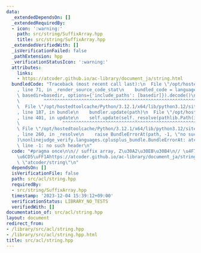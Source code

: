 ```yaml
---
data:
  _extendedDependsOn: []
  _extendedRequiredBy:
  - icon: ':warning:'
    path: src/string/SuffixArray.hpp
    title: src/string/SuffixArray.hpp
  _extendedVerifiedWith: []
  _isVerificationFailed: false
  _pathExtension: hpp
  _verificationStatusIcon: ':warning:'
  attributes:
    links:
    - https://atcoder.github.io/ac-library/document_ja/string.html
  bundledCode: "Traceback (most recent call last):\n  File \"/opt/hostedtoolcache/Python/3.12.1/x64/lib/python3.12/site-packages/onlinejudge_verify/documentation/build.py\"\
    , line 71, in _render_source_code_stat\n    bundled_code = language.bundle(stat.path,\
    \ basedir=basedir, options={'include_paths': [basedir]}).decode()\n          \
    \         ^^^^^^^^^^^^^^^^^^^^^^^^^^^^^^^^^^^^^^^^^^^^^^^^^^^^^^^^^^^^^^^^^^^^^^^^^^^^^^^^^\n\
    \  File \"/opt/hostedtoolcache/Python/3.12.1/x64/lib/python3.12/site-packages/onlinejudge_verify/languages/cplusplus.py\"\
    , line 187, in bundle\n    bundler.update(path)\n  File \"/opt/hostedtoolcache/Python/3.12.1/x64/lib/python3.12/site-packages/onlinejudge_verify/languages/cplusplus_bundle.py\"\
    , line 401, in update\n    self.update(self._resolve(pathlib.Path(included), included_from=path))\n\
    \                ^^^^^^^^^^^^^^^^^^^^^^^^^^^^^^^^^^^^^^^^^^^^^^^^^^^^^^^^^\n \
    \ File \"/opt/hostedtoolcache/Python/3.12.1/x64/lib/python3.12/site-packages/onlinejudge_verify/languages/cplusplus_bundle.py\"\
    , line 260, in _resolve\n    raise BundleErrorAt(path, -1, \"no such header\"\
    )\nonlinejudge_verify.languages.cplusplus_bundle.BundleErrorAt: atcoder/string:\
    \ line -1: no such header\n"
  code: "#pragma once\n\n// suffix array, Z\u30A2\u30EB\u30B4\n// \u4F7F\u7528\u65B9\
    \u6CD5\uFF1Ahttps://atcoder.github.io/ac-library/document_ja/string.html\n#include\
    \ \"atcoder/string\"\n"
  dependsOn: []
  isVerificationFile: false
  path: src/acl/string.hpp
  requiredBy:
  - src/string/SuffixArray.hpp
  timestamp: '2023-12-04 15:39:12+09:00'
  verificationStatus: LIBRARY_NO_TESTS
  verifiedWith: []
documentation_of: src/acl/string.hpp
layout: document
redirect_from:
- /library/src/acl/string.hpp
- /library/src/acl/string.hpp.html
title: src/acl/string.hpp
---
```

